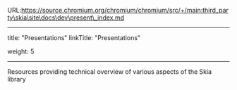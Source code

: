 URL:https://source.chromium.org/chromium/chromium/src/+/main:third_party\skia\site\docs\dev\present\_index.md

---
title: "Presentations"
linkTitle: "Presentations"

weight: 5

---


Resources providing technical overview of various aspects of the Skia library

